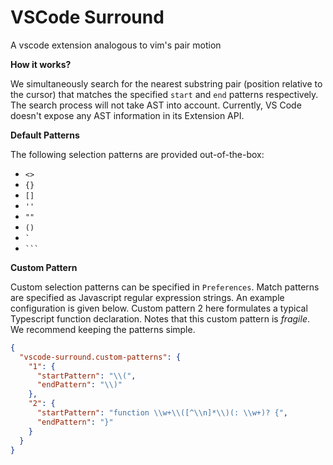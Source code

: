 # VSCode Surround

A vscode extension analogous to vim's pair motion

<!-- ![Showcase]() -->

**How it works?**

We simultaneously search for the nearest substring pair (position relative to the cursor) that matches the specified `start` and `end` patterns respectively. The search process will not take AST into account. Currently, VS Code doesn't expose any AST information in its Extension API.

**Default Patterns**

The following selection patterns are provided out-of-the-box:

- `<>`
- `{}`
- `[]`
- `''`
- `""`
- `()`
- `` ` ``
- ` ``` `

**Custom Pattern**

Custom selection patterns can be specified in `Preferences`. Match patterns are specified as Javascript regular expression strings. An example configuration is given below. Custom pattern 2 here formulates a typical Typescript function declaration. Notes that this custom pattern is _fragile_. We recommend keeping the patterns simple.

```json
{
  "vscode-surround.custom-patterns": {
    "1": {
      "startPattern": "\\(",
      "endPattern": "\\)"
    },
    "2": {
      "startPattern": "function \\w+\\([^\\n]*\\)(: \\w+)? {",
      "endPattern": "}"
    }
  }
}
```
